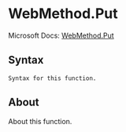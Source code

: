 ---
---

# WebMethod.Put

Microsoft Docs: [WebMethod.Put](https://docs.microsoft.com/en-us/powerquery-m/webmethod-put)

## Syntax

```powerquery-m
Syntax for this function.
```

## About

About this function.

